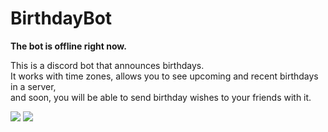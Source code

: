 # BirthdayBot

**The bot is offline right now.**

This is a discord bot that announces birthdays.  
It works with time zones, allows you to see upcoming and recent birthdays in a server,  
and soon, you will be able to send birthday wishes to your friends with it.  

![](https://discordbots.org/api/widget/490743434773266432.svg)
![](https://botsfordiscord.com/api/bot/490743434773266432/widget?theme=verified)
